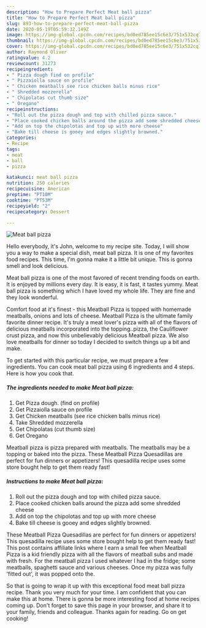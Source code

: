 ```yaml
---
description: "How to Prepare Perfect Meat ball pizza"
title: "How to Prepare Perfect Meat ball pizza"
slug: 893-how-to-prepare-perfect-meat-ball-pizza
date: 2020-05-19T05:59:32.149Z
image: https://img-global.cpcdn.com/recipes/bd0ed785ee15c6e3/751x532cq70/meat-ball-pizza-recipe-main-photo.jpg
thumbnail: https://img-global.cpcdn.com/recipes/bd0ed785ee15c6e3/751x532cq70/meat-ball-pizza-recipe-main-photo.jpg
cover: https://img-global.cpcdn.com/recipes/bd0ed785ee15c6e3/751x532cq70/meat-ball-pizza-recipe-main-photo.jpg
author: Raymond Oliver
ratingvalue: 4.2
reviewcount: 31273
recipeingredient:
- " Pizza dough find on profile"
- " Pizzaiolla sauce on profile"
- " Chicken meatballs see rice chicken balls minus rice"
- " Shredded mozzerella"
- " Chipolatas cut thumb size"
- " Oregano"
recipeinstructions:
- "Roll out the pizza dough and top with chilled pizza sauce."
- "Place cooked chicken balls around the pizza add some shredded cheese"
- "Add on top the chipolotas and top up with more cheese"
- "Bake till cheese is gooey and edges slightly browned."
categories:
- Recipe
tags:
- meat
- ball
- pizza

katakunci: meat ball pizza 
nutrition: 250 calories
recipecuisine: American
preptime: "PT10M"
cooktime: "PT53M"
recipeyield: "2"
recipecategory: Dessert

---
```



![Meat ball pizza](https://img-global.cpcdn.com/recipes/bd0ed785ee15c6e3/751x532cq70/meat-ball-pizza-recipe-main-photo.jpg)

Hello everybody, it's John, welcome to my recipe site. Today, I will show you a way to make a special dish, meat ball pizza. It is one of my favorites food recipes. This time, I'm gonna make it a little bit unique. This is gonna smell and look delicious.

Meat ball pizza is one of the most favored of recent trending foods on earth. It is enjoyed by millions every day. It is easy, it is fast, it tastes yummy. Meat ball pizza is something which I have loved my whole life. They are fine and they look wonderful.

Comfort food at it&#39;s finest - this Meatball Pizza is topped with homemade meatballs, onions and lots of cheese. Meatball Pizza is the ultimate family favorite dinner recipe. It&#39;s truly a meat lover&#39;s pizza with all of the flavors of delicious meatballs incorporated into the topping..pizza, the Cauliflower crust pizza, and now this unbelievably delicious Meatball pizza. We also love meatballs for dinner so today I decided to switch things up a bit and make.


To get started with this particular recipe, we must prepare a few ingredients. You can cook meat ball pizza using 6 ingredients and 4 steps. Here is how you cook that.

<!--inarticleads1-->

##### The ingredients needed to make Meat ball pizza:

1. Get  Pizza dough. (find on profile)
1. Get  Pizzaiolla sauce on profile
1. Get  Chicken meatballs (see rice chicken balls minus rice)
1. Take  Shredded mozzerella
1. Get  Chipolatas (cut thumb size)
1. Get  Oregano


Meatball pizza is pizza prepared with meatballs. The meatballs may be a topping or baked into the pizza. These Meatball Pizza Quesadillas are perfect for fun dinners or appetizers! This quesadilla recipe uses some store bought help to get them ready fast! 

<!--inarticleads2-->

##### Instructions to make Meat ball pizza:

1. Roll out the pizza dough and top with chilled pizza sauce.
1. Place cooked chicken balls around the pizza add some shredded cheese
1. Add on top the chipolotas and top up with more cheese
1. Bake till cheese is gooey and edges slightly browned.


These Meatball Pizza Quesadillas are perfect for fun dinners or appetizers! This quesadilla recipe uses some store bought help to get them ready fast! This post contains affiliate links where I earn a small fee when Meatball Pizza is a kid friendly pizza with all the flavors of meatball subs and made with fresh. For the meatball pizza I used whatever I had in the fridge; some meatballs, spaghetti sauce and various cheeses. Once my pizza was fully &#39;fitted out&#39;, it was popped onto the. 

So that is going to wrap it up with this exceptional food meat ball pizza recipe. Thank you very much for your time. I am confident that you can make this at home. There is gonna be more interesting food at home recipes coming up. Don't forget to save this page in your browser, and share it to your family, friends and colleague. Thanks again for reading. Go on get cooking!
